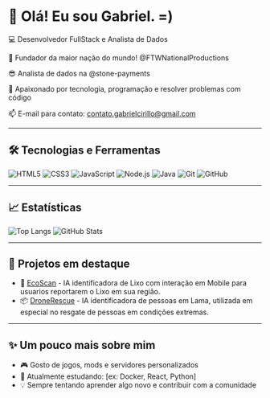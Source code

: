 # 👋 Olá! Eu sou Gabriel. =)

💻 Desenvolvedor FullStack e Analista de Dados

🌆 Fundador da maior nação do mundo! @FTWNationalProductions

😎 Analista de dados na @stone-payments

🚀 Apaixonado por tecnologia, programação e resolver problemas com código  

📫 E-mail para contato: contato.gabrielcirillo@gmail.com

---

## 🛠️ Tecnologias e Ferramentas
![HTML5](https://img.shields.io/badge/-HTML5-E34F26?style=flat&logo=html5&logoColor=white)
![CSS3](https://img.shields.io/badge/-CSS3-1572B6?style=flat&logo=css3&logoColor=white)
![JavaScript](https://img.shields.io/badge/-JavaScript-F7DF1E?style=flat&logo=javascript&logoColor=black)
![Node.js](https://img.shields.io/badge/-Node.js-339933?style=flat&logo=node.js&logoColor=white)
![Java](https://img.shields.io/badge/-Java-007396?style=flat&logo=java&logoColor=white)
![Git](https://img.shields.io/badge/-Git-F05032?style=flat&logo=git&logoColor=white)
![GitHub](https://img.shields.io/badge/-GitHub-181717?style=flat&logo=github&logoColor=white)

---

## 📈 Estatísticas
![Top Langs](https://github-readme-stats.vercel.app/api/top-langs/?username=gabrielmendesoficial&layout=compact&theme=transparent)
![GitHub Stats](https://github-readme-stats.vercel.app/api?username=gabrielmendesoficial&show_icons=true&theme=transparent)

---

## 🌱 Projetos em destaque
- 🔧 [EcoScan](link) - IA identificadora de Lixo com interação em Mobile para usuarios reportarem o Lixo em sua região.
- 📦 [DroneRescue](link) - IA identificadora de pessoas em Lama, utilizada em especial no resgate de pessoas em condições extremas.

---

## ✨ Um pouco mais sobre mim
- 🎮 Gosto de jogos, mods e servidores personalizados
- 📡 Atualmente estudando: [ex: Docker, React, Python]
- 💡 Sempre tentando aprender algo novo e contribuir com a comunidade
